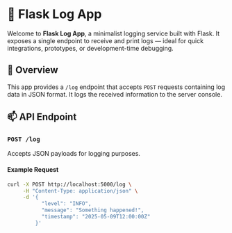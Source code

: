 # 📝 Flask Log App

Welcome to **Flask Log App**, a minimalist logging service built with Flask. It exposes a single endpoint to receive and print logs — ideal for quick integrations, prototypes, or development-time debugging.

## 🚀 Overview

This app provides a `/log` endpoint that accepts `POST` requests containing log data in JSON format. It logs the received information to the server console.

## 📫 API Endpoint

### `POST /log`

Accepts JSON payloads for logging purposes.

#### Example Request

```bash
curl -X POST http://localhost:5000/log \
     -H "Content-Type: application/json" \
     -d '{
           "level": "INFO",
           "message": "Something happened!",
           "timestamp": "2025-05-09T12:00:00Z"
         }'
